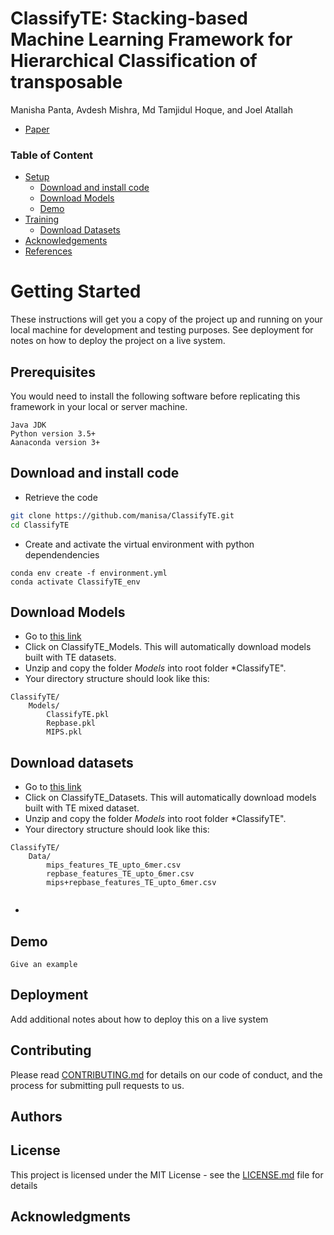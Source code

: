 # ClassifyTE: Stacking-based Machine Learning Framework for Hierarchical Classification of transposable 

Manisha Panta, Avdesh Mishra, Md Tamjidul Hoque, and Joel Atallah

- [Paper](https://arxiv.org/abs/1907.01674)

### Table of Content
- [Setup](#getting-started)
	- [Download and install code](#download-and-install-code)
	- [Download Models](#download-models)
	- [Demo](#demo)
- [Training](#training)
	- [Download Datasets](#download-datasets)
- [Acknowledgements](#achknowledgement)
- [References](#references)


# Getting Started

These instructions will get you a copy of the project up and running on your local machine for development and testing purposes. See deployment for notes on how to deploy the project on a live system.

## Prerequisites

You would need to install the following software before replicating this framework in your local or server machine.

```
Java JDK
Python version 3.5+
Aanaconda version 3+
```

## Download and install code
- Retrieve the code
```sh
git clone https://github.com/manisa/ClassifyTE.git
cd ClassifyTE
```

- Create and activate the virtual environment with python dependendencies
```
conda env create -f environment.yml
conda activate ClassifyTE_env
```


## Download Models
- Go to [this link](https://cs.uno.edu/~tamjid/Software.html)
- Click on ClassifyTE_Models. This will automatically download models built with TE datasets.
- Unzip and copy the folder *Models* into root folder *ClassifyTE".
- Your directory structure should look like this:

```
ClassifyTE/
	Models/
		ClassifyTE.pkl
		Repbase.pkl
		MIPS.pkl

```

## Download datasets
- Go to [this link](https://cs.uno.edu/~tamjid/Software.html)
- Click on ClassifyTE_Datasets. This will automatically download models built with TE mixed dataset.
- Unzip and copy the folder *Models* into root folder *ClassifyTE".
- Your directory structure should look like this:

```
ClassifyTE/
	Data/
		mips_features_TE_upto_6mer.csv
		repbase_features_TE_upto_6mer.csv
		mips+repbase_features_TE_upto_6mer.csv
		

```
- 
## Demo



```
Give an example
```

## Deployment

Add additional notes about how to deploy this on a live system

## Contributing

Please read [CONTRIBUTING.md](https://gist.github.com/PurpleBooth/b24679402957c63ec426) for details on our code of conduct, and the process for submitting pull requests to us.


## Authors

## License

This project is licensed under the MIT License - see the [LICENSE.md](LICENSE.md) file for details

## Acknowledgments


